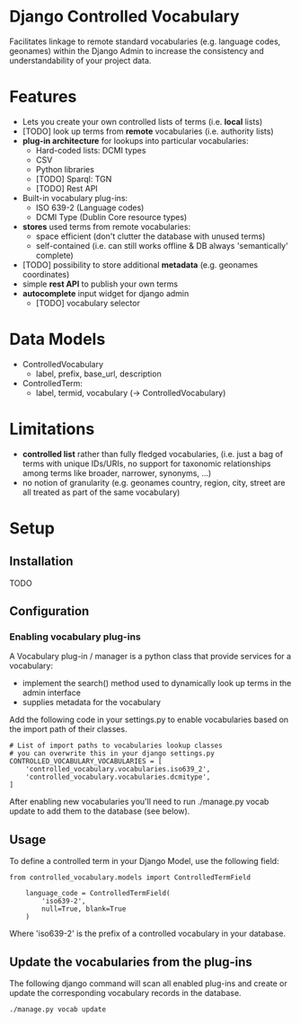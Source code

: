 # Django Controlled Vocabulary

Facilitates linkage to remote standard vocabularies (e.g. language codes, geonames) within the Django Admin to increase the consistency and understandability of your project data.

# Features

* Lets you create your own controlled lists of terms (i.e. **local** lists)
* [TODO] look up terms from **remote** vocabularies (i.e. authority lists)
* **plug-in architecture** for lookups into particular vocabularies:
  * Hard-coded lists: DCMI types
  * CSV
  * Python libraries
  * [TODO] Sparql: TGN
  * [TODO] Rest API
* Built-in vocabulary plug-ins:
  * ISO 639-2 (Language codes)
  * DCMI Type (Dublin Core resource types)
* **stores** used terms from remote vocabularies:
  * space efficient (don't clutter the database with unused terms)
  * self-contained (i.e. can still works offline & DB always 'semantically' complete)
* [TODO] possibility to store additional **metadata** (e.g. geonames coordinates)
* simple **rest API** to publish your own terms
* **autocomplete** input widget for django admin
  * [TODO] vocabulary selector

# Data Models
* ControlledVocabulary
  * label, prefix, base_url, description
* ControlledTerm:
  * label, termid, vocabulary (-> ControlledVocabulary)

# Limitations
* **controlled list** rather than fully fledged vocabularies, (i.e. just a bag of terms with unique IDs/URIs, no support for taxonomic relationships among terms like broader, narrower, synonyms, ...)
* no notion of granularity (e.g. geonames country, region, city, street are all treated as part of the same vocabulary)

# Setup

## Installation

TODO

## Configuration

### Enabling vocabulary plug-ins

A Vocabulary plug-in / manager is a python class that provide services for a vocabulary: 
* implement the search() method used to dynamically look up terms in the admin interface
* supplies metadata for the vocabulary

Add the following code in your settings.py to enable vocabularies based on the import path of their classes.

```
# List of import paths to vocabularies lookup classes
# you can overwrite this in your django settings.py
CONTROLLED_VOCABULARY_VOCABULARIES = [
    'controlled_vocabulary.vocabularies.iso639_2',
    'controlled_vocabulary.vocabularies.dcmitype',
]
```

After enabling new vocabularies you'll need to run ./manage.py vocab update to add them to the database (see below).

## Usage

To define a controlled term in your Django Model, use the following field:

```
from controlled_vocabulary.models import ControlledTermField
```

```
    language_code = ControlledTermField(
        'iso639-2', 
        null=True, blank=True
    )
```

Where 'iso639-2' is the prefix of a controlled vocabulary in your database.

## Update the vocabularies from the plug-ins

The following django command will scan all enabled plug-ins and create or update the corresponding vocabulary records in the database.

```
./manage.py vocab update
```

